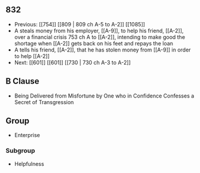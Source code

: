 ## 832
- Previous: [[754]] [[809 | 809 ch A-5 to A-2]] [[1085]] 
- A steals money from his employer, [[A-9]], to help his friend, [[A-2]], over a financial crisis 753 ch A to [[A-2]], intending to make good the shortage when [[A-2]] gets back on his feet and repays the loan
- A tells his friend, [[A-2]], that he has stolen money from [[A-9]] in order to help [[A-2]]
- Next: [[601]] [[601]] [[730 | 730 ch A-3 to A-2]] 

## B Clause
- Being Delivered from Misfortune by One who in Confidence Confesses a Secret of Transgression

## Group
- Enterprise

### Subgroup
- Helpfulness

